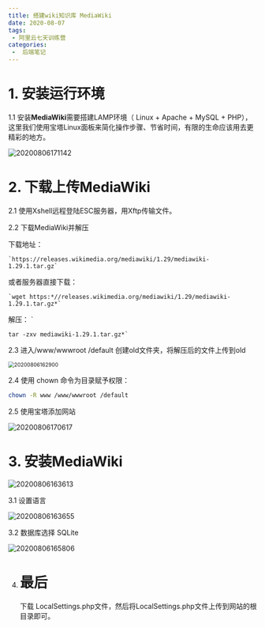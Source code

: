 ```yaml
---
title: 搭建wiki知识库 MediaWiki
date: 2020-08-07
tags:
 - 阿里云七天训练营
categories:
 -  后端笔记
---
```


# 1. 安装运行环境



1.1 安装**MediaWiki**需要搭建LAMP环境（ Linux + Apache + MySQL + PHP），这里我们使用宝塔Linux面板来简化操作步骤、节省时间，有限的生命应该用去更精彩的地方。



![20200806171142](https://pic.downk.cc/item/5f2d57a114195aa594fd029e.png)

# 2. 下载上传MediaWiki

2.1 使用Xshell远程登陆ESC服务器，用Xftp传输文件。

2.2 下载MediaWiki并解压

下载地址：

```
`https://releases.wikimedia.org/mediawiki/1.29/mediawiki-1.29.1.tar.gz`
```

或者服务器直接下载： 

```
`wget https:*//releases.wikimedia.org/mediawiki/1.29/mediawiki-1.29.1.tar.gz*`
```

解压： `

```
tar -zxv mediawiki-1.29.1.tar.gz*`
```

2.3 进入/www/wwwroot /default 创建old文件夹，将解压后的文件上传到old

<img src="https://pic.downk.cc/item/5f2d575a14195aa594fcdcdc.png" alt="20200806162900" style="zoom:75%;" />

2.4  使用 chown 命令为目录赋予权限：

```bash
chown -R www /www/wwwroot /default
```

2.5 使用宝塔添加网站

![20200806170617](https://pic.downk.cc/item/5f2d5fff14195aa594016dad.png)

# 3. 安装MediaWiki

![20200806163613](https://pic.downk.cc/item/5f2d6a5214195aa59405b15d.png)

3.1 设置语言

![20200806163655](https://pic.downk.cc/item/5f2d6ac714195aa59405ddf8.png)

3.2 数据库选择 SQLite

![20200806165806](https://pic.downk.cc/item/5f2d6d0914195aa5940733ae.png)

4. # 最后

   下载 LocalSettings.php文件，然后将LocalSettings.php文件上传到网站的根目录即可。

